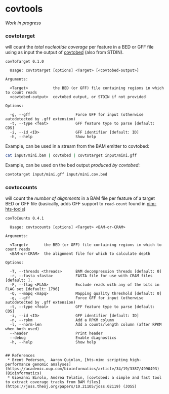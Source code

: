 # covtools

_Work in progress_


### covtotarget
will count the _total nucleotide coverage_ per feature in a BED or GFF file using as input the output of [covtobed](https://github.com/telatin/covtobed) (also from STDIN).

```
covToTarget 0.1.0

  Usage: covtotarget [options] <Target> [<covtobed-output>]

Arguments:                                                                                                                                                 

  <Target>           the BED (or GFF) file containing regions in which to count reads
  <covtobed-output>  covtobed output, or STDIN if not provided

Options:

  -g, --gff                    Force GFF for input (otherwise autodetected by .gff extension)
  -t, --type <feat>            GFF feature type to parse [default: CDS]
  -i, --id <ID>                GFF identifier [default: ID]
  -h, --help                   Show help
```

Example, can be used in a stream from the BAM emitter to covtobed:
```bash
cat input/mini.bam | covtobed | covtotarget input/mini.gff
```

Example, can be used on the bed output _produced by covtobed_:
```bash
covtotarget input/mini.gff input/mini.cov.bed 
```

### covtocounts
will count the _number of alignments_ in a BAM file per feature of a target BED or GFF file (basically, adds GFF support to `read-count` found in [nim-hts-tools](https://github.com/brentp/hts-nim-tools))
```
covToCounts 0.4.1

  Usage: covtocounts [options] <Target> <BAM-or-CRAM>

Arguments:                                                                                                                                                 

  <Target>       the BED (or GFF) file containing regions in which to count reads
  <BAM-or-CRAM>  the alignment file for which to calculate depth

Options:

  -T, --threads <threads>      BAM decompression threads [default: 0]
  -r, --fasta <fasta>          FASTA file for use with CRAM files [default: ].
  -F, --flag <FLAG>            Exclude reads with any of the bits in FLAG set [default: 1796]
  -Q, --mapq <mapq>            Mapping quality threshold [default: 0]
  -g, --gff                    Force GFF for input (otherwise autodetected by .gff extension)
  -t, --type <feat>            GFF feature type to parse [default: CDS]
  -i, --id <ID>                GFF identifier [default: ID]
  -n, --rpkm                   Add a RPKM column
  -l, --norm-len               Add a counts/length column (after RPKM when both used)
  --header                     Print header
  --debug                      Enable diagnostics    
  -h, --help                   Show help


## References
 * Brent Pedersen,  Aaron Quinlan, [hts-nim: scripting high-performance genomic analyses](https://academic.oup.com/bioinformatics/article/34/19/3387/4990493) (Bioinformatics)
 * Giovanni Birolo, Andrea Telatin, [covtobed: a simple and fast tool to extract coverage tracks from BAM files](https://joss.theoj.org/papers/10.21105/joss.02119) (JOSS)
